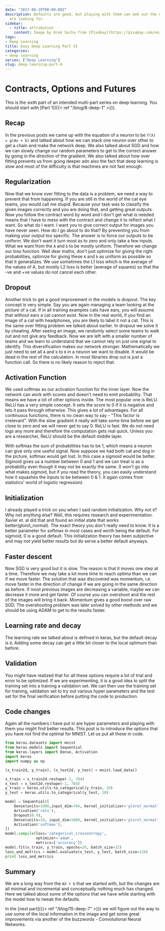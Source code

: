 ```yaml
---
date: "2017-08-29T00:00:00Z"
description: Defaults are good, but playing with them can eek out the next 2% that we
  are looking for.
sidebar:
  - title: attribution
    content: Image by Arek Socha from [Pixabay](https://pixabay.com/en/doors-choices-choose-open-decision-1767563/)
tags:
- Deep Learning
title: Easy Deep Learning Part VI
categories:
- deep learning
series: ["Deep Learning"]
slug: deep-learning-part-6
---
```


# Contracts, Options and Futures

This is the sixth part of an intended multi-part series on deep learning. You should start with [Part 1]({{< ref "/blog/8-deep-1" >}}).

## Recap
In the previous posts we came up with the equation of a neuron to be `f(X) = g(Ax + b)` and talked about how we can stack one neuron over other to get a chain and make the network deep. We also talked about SGD and how we can slowly change our random parameters to get to the correct answer by going in the direction of the gradient. We also talked about how over fitting prevents us from going deeper adn also the fact that deep learning is slow and most of the difficulty is that machines are not fast enough.

## Regularization
Now that we know over fitting to the data is a problem, we need a way to prevent that from happening. If you are still in the world of the cat eye teams, you would call me stupid. Because your task was to classify the given images correctly and you are doing that, and getting great outputs. Now you follow the contract word by word and I don't get what is needed means that I have to mess with the contract and change it to reflect what I want. So what do I want. I want you to give correct output for images you have never seen. How do I go about to do that? By preventing you from making your output too specific.
The answer is to force our outputs to be uniform. We don't want it turn most `A`s to zero and only take a few inputs. What we want from the `A` and `b` to be mostly uniform. Therefore we change our loss function. Well dear maths, don't just optimize for giving the right probabilities, optimize for giving these `A` and `b` as uniform as possible so that it generalizes.
We use sometimes the L1 loss which is the average of the values of A, but mostly L2 loss is better (average of squares) so that the -ve and +ve values do not cancel each other.

## Dropout
Another trick to get a good improvement in the models is dropout. The key concept is very simple. Say you are again managing a team looking at the picture of a cat. If in all training examples cats have ears, you will assume that without ears a cat cannot exist. Now in the real world, if you find an image of a cat with headphones, you are likely to label it not a cat. This is the same over fitting problem we talked about earlier. In dropout we solve it by cheating. After seeing an image, we randomly select some teams to walk out and not give any feedback. Now we are left with a smaller number of teams and we learn to understand that we cannot rely on just one signal to identify. This diversification makes our network stronger. Mathematically we just need to set all `A` and `b` to `0` in a neuron we want to disable. It would be dead in the rest of the calculation. In most libraries drop out is just a function call. So there is no likely reason to reject that.

## Activation Function
We used softmax as our activation function for the inner layer. Now the network can work with scores and doesn't need to emit probability. That means we have a lot of other options inside. The most popular one is ReLU. ReLU has a very simple concept. It sets the score to 0 if it is negative and lets it pass through otherwise. This gives a lot of advantages. For all continuous functions, there is no clean way to say - "This factor is irrelevant". With the slow gradient it really will take some time before we get close to zero and we will never get to say 0. ReLU is fast. We do not need logs any more and therefore the computation gets real quick. Unless you are a researcher, ReLU should be the default middle layer.

With softmax the sum of probabilities has to be 1, which means a neuron can give only one useful signal. Now suppose we had both cat and dog in the picture, softmax would get lost. In this case a sigmoid would be better. Sigmoid gives us a number between 0 and 1 and we can treat is as a probability even though it may not be exactly the same. (I won't go into what makes sigmoid, but if you read the theory, you can easily understand how it squashes the inputs to be between 0 & 1. It again comes from statistics' world of logistic regression).

## Initialization
I already played a trick on you when I said random initialization. Why not `0`? Why not anything else? Well, this requires research and experimentation. Xavier et. al did that and found an initial state that works better(glorot_normal). The exact theory you don't really need to know. It is a better parameter for softmax in most cases and worth being the default. For sigmoid, 0 is a good default. This initialization theory has been subjective and may not yield better results but do serve a better default anyways.

## Faster descent
Now SGD is very good but it is slow. The reason is that it moves one step at a time. Therefore we may take a lot more time to reach optima than we can if we move faster. The solution that was discovered was momentum, i.e. move faster in the direction of change if we are going in the same direction as before. If most previous images are decreasing a variable, maybe we can decrease it more and get faster. Of course you can overshoot and the rest of the images will bring it back. Momentum gives a good boost over raw SGD. The overshooting problem was later solved by other methods and we should be using ADAM to get to the results faster.

## Learning rate and decay
The learning rate we talked about is defined in keras, but the default decay is `0`. Adding some decay can get a little bit closer to the local optimum than before.

## Validation
You might have realized that for all these options require a lot of trial and error to be optimized. If we are experimenting, it is a good idea to split the training set into a training a validation set. We can then use the training set for training, validation set to try out various hyper parameters and the test set for the final verification before putting the code to production.

## Code changes
Again all the numbers I have put in are hyper parameters and playing with them you might find better results. This post is to introduce the options that you have not find the optimal for MNIST. Let us put all these in code.

```python
from keras.datasets import mnist
from keras.models import Sequential
from keras.layers import Dense, Activation
import keras
import numpy as np

(x_train2d, y_train), (x_test2d, y_test) = mnist.load_data()

x_train = x_train2d.reshape(-1, 784)
x_test = x_test2d.reshape(-1, 784)
y_train = keras.utils.to_categorical(y_train, 10)
y_test = keras.utils.to_categorical(y_test, 10)

model = Sequential([
    Dense(units=1000,input_dim=784, kernel_initializer='glorot_normal', kernel_regularizer=regularizers.l2(0.01)),
    Activation('relu'),
    Dropout(0.4),
    Dense(units=10, input_dim=1000, kernel_initializer='glorot_normal', kernel_regularizer=regularizers.l2(0.01)),
    Activation('softmax'),
])
model.compile(loss='categorical_crossentropy',
              optimizer='adam',
              metrics=['accuracy'])
model.fit(x_train, y_train, epochs=20, batch_size=32)
loss_and_metrics = model.evaluate(x_test, y_test, batch_size=128)
print loss_and_metrics
```

## Summary
We are a long way from the `AX + b` that we started with, but the changes are all minimal and incremental and conceptually nothing much has changed. Here we talked about some of the options that we have while starting with the model how to tweak the defaults.

In the [next part]({{< ref "/blog/15-deep-7" >}}) we will figure out the way to use some of the local information in the image and get some great improvements via another of the buzzwords - Convolutional Neural Networks.
